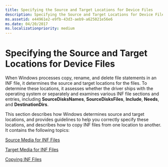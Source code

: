```yaml
---
title: Specifying the Source and Target Locations for Device Files
description: Specifying the Source and Target Locations for Device Files
ms.assetid: e44961e2-e9fb-43d3-aeb9-a625021e56e6
ms.date: 04/20/2017
ms.localizationpriority: medium
---
```


# Specifying the Source and Target Locations for Device Files





When Windows processes copy, rename, and delete file statements in an INF file, it determines the source and target locations for the files. To determine these locations, it assesses whether the driver ships with the operating system or separately and examines various INF file sections and entries, including **SourceDisksNames**, **SourceDisksFiles**, **Include**, **Needs**, and **DestinationDirs**.

This section describes how Windows determines source and target locations, and provides guidelines to help you correctly specify these locations, and describes how to copy INF files from one location to another. It contains the following topics:

[Source Media for INF Files](source-media-for-inf-files.md)

[Target Media for INF Files](target-media-for-inf-files.md)

[Copying INF Files](copying-inf-files.md)

 

 





